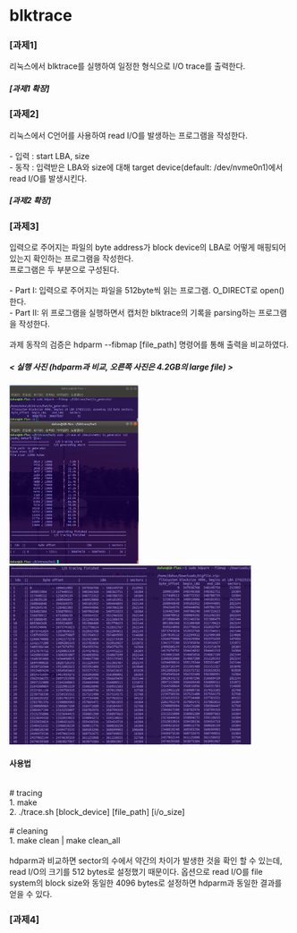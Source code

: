 # blktrace

### [과제1]
리눅스에서 blktrace를 실행하여 일정한 형식으로 I/O trace를 출력한다.

##### [과제1 확장]

### [과제2]
리눅스에서 C언어를 사용하여 read I/O를 발생하는 프로그램을 작성한다. <br>
<br> - 입력 : start LBA, size
<br> - 동작 : 입력받은 LBA와 size에 대해 target device(default: /dev/nvme0n1)에서 read I/O를 발생시킨다.

##### [과제2 확장]

### [과제3]
입력으로 주어지는 파일의 byte address가 block device의 LBA로 어떻게 매핑되어 있는지 확인하는 프로그램을 작성한다.
<br> 프로그램은 두 부분으로 구성된다. <br>
<br> - Part I: 입력으로 주어지는 파일을 512byte씩 읽는 프로그램. O_DIRECT로 open()한다.
<br> - Part II: 위 프로그램을 실행하면서 캡처한 blktrace의 기록을 parsing하는 프로그램을 작성한다. <br>
<br> 과제 동작의 검증은 hdparm --fibmap [file_path] 명령어를 통해 출력을 비교하였다. <br>
##### < 실행 사진 (hdparm과 비교, 오른쪽 사진은 4.2GB의 large file) >
<div>
<img src="./hw3/images/screenshot.png" height="320px"></img>
<img src="./hw3/images/large_file.png" height="320px"></img>
</div>

#### 사용법
<br> # tracing
<br> 1. make
<br> 2. ./trace.sh [block_device] [file_path] [i/o_size] </br>
<br> # cleaning
<br> 1. make clean | make clean_all </br>
<br> hdparm과 비교하면 sector의 수에서 약간의 차이가 발생한 것을 확인 할 수 있는데, read I/O의 크기를 512 bytes로 설정했기 때문이다. 옵션으로 read I/O를 file system의 block size와 동일한 4096 bytes로 설정하면 hdparm과 동일한 결과를 얻을 수 있다.

### [과제4]
